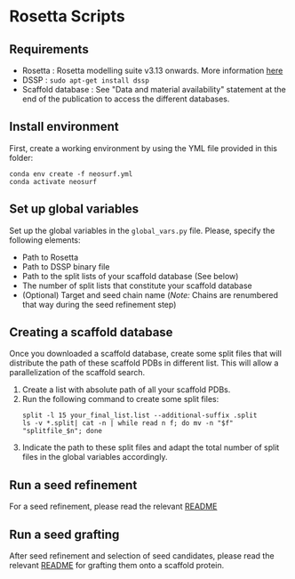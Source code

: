 # Rosetta Scripts
## Requirements
+ Rosetta : Rosetta modelling suite v3.13 onwards. More information [here](https://new.rosettacommons.org/docs/latest/getting_started/Getting-Started#local-installation-and-use-of-rosetta)
+ DSSP : `sudo apt-get install dssp`
+ Scaffold database : See "Data and material availability" statement at the end of the publication to access the different databases.

## Install environment
First, create a working environment by using the YML file provided in this folder:
```
conda env create -f neosurf.yml
conda activate neosurf
```

## Set up global variables
Set up the global variables in the `global_vars.py` file. Please, specify the following elements:
+ Path to Rosetta
+ Path to DSSP binary file
+ Path to the split lists of your scaffold database (See below)
+ The number of split lists that constitute your scaffold database
+ (Optional) Target and seed chain name (*Note:* Chains are renumbered that way during the seed refinement step)

## Creating a scaffold database
Once you downloaded a scaffold database, create some split files that will distribute the path of these scaffold PDBs in different list. This will allow a parallelization of the scaffold search.

1. Create a list with absolute path of all your scaffold PDBs.
2. Run the following command to create some split files:
   ```
   split -l 15 your_final_list.list --additional-suffix .split
   ls -v *.split| cat -n | while read n f; do mv -n "$f" "splitfile_$n"; done
   ```
3. Indicate the path to these split files and adapt the total number of split files in the global variables accordingly.

## Run a seed refinement
For a seed refinement, please read the relevant [README](./seed_refine/README.md)

## Run a seed grafting
After seed refinement and selection of seed candidates, please read the relevant [README](./seed_grafting/README.md) for grafting them onto a scaffold protein. 
